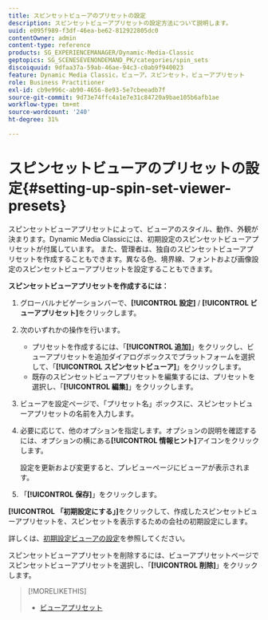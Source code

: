```yaml
---
title: スピンセットビューアのプリセットの設定
description: スピンセットビューアプリセットの設定方法について説明します。
uuid: e095f989-f3df-46ea-be62-812922805dc0
contentOwner: admin
content-type: reference
products: SG_EXPERIENCEMANAGER/Dynamic-Media-Classic
geptopics: SG_SCENESEVENONDEMAND_PK/categories/spin_sets
discoiquuid: 9dfaa37a-59ab-46ae-94c3-c0ab9f940023
feature: Dynamic Media Classic，ビューア，スピンセット，ビューアプリセット
role: Business Practitioner
exl-id: cb9e996c-ab90-4656-8e93-5e7cbeeadb7f
source-git-commit: 9d73e74ffc4a1e7e31c84720a9bae105b6afb1ae
workflow-type: tm+mt
source-wordcount: '240'
ht-degree: 31%

---
```


# スピンセットビューアのプリセットの設定{#setting-up-spin-set-viewer-presets}

スピンセットビューアプリセットによって、ビューアのスタイル、動作、外観が決まります。Dynamic Media Classicには、初期設定のスピンセットビューアプリセットが付属しています。 また、管理者は、独自のスピンセットビューアプリセットを作成することもできます。異なる色、境界線、フォントおよび画像設定のスピンセットビューアプリセットを設定することもできます。

**スピンセットビューアプリセットを作成するには：**

1. グローバルナビゲーションバーで、**[!UICONTROL 設定]** / **[!UICONTROL ビューアプリセット]**&#x200B;をクリックします。
1. 次のいずれかの操作を行います。

   * プリセットを作成するには、「**[!UICONTROL 追加]**」をクリックし、ビューアプリセットを追加ダイアログボックスでプラットフォームを選択して、「**[!UICONTROL スピンセットビューア]**」をクリックします。
   * 既存のスピンセットビューアプリセットを編集するには、プリセットを選択し、「**[!UICONTROL 編集]**」をクリックします。

1. ビューアを設定ページで、「プリセット名」ボックスに、スピンセットビューアプリセットの名前を入力します。
1. 必要に応じて、他のオプションを指定します。オプションの説明を確認するには、オプションの横にある&#x200B;**[!UICONTROL 情報ヒント]**&#x200B;アイコンをクリックします。

   設定を更新および変更すると、プレビューページにビューアが表示されます。

1. 「**[!UICONTROL 保存]**」をクリックします。

**[!UICONTROL 「初期設定にする」]**&#x200B;をクリックして、作成したスピンセットビューアプリセットを、スピンセットを表示するための会社の初期設定にします。

詳しくは、[初期設定ビューアの設定](application-setup.md#configuring_default_viewers)を参照してください。

スピンセットビューアプリセットを削除するには、ビューアプリセットページでスピンセットビューアプリセットを選択し、「**[!UICONTROL 削除]**」をクリックします。

>[!MORELIKETHIS]
>
>* [ビューアプリセット](application-setup.md#viewer_presets)

